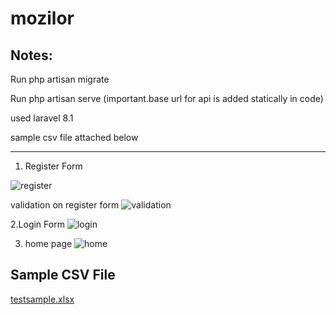 # mozilor

Notes:
----------------------------------------------------------------------------------------------------

Run php artisan migrate


Run php artisan serve (important.base url for api is added statically in code)

used laravel 8.1

sample csv file attached below

-----------------------------------------------------------------------------------------------------
1. Register Form
 
![register](https://github.com/snehams2020/mozilor/assets/100792178/d68d6658-54ea-4a07-9dac-5e4769e4660e)

validation on register form
![validation](https://github.com/snehams2020/mozilor/assets/100792178/2aa5369b-7468-43f0-82b9-ad135dd69018)


2.Login Form
![login](https://github.com/snehams2020/mozilor/assets/100792178/1e4cf94f-a1b9-4424-a89c-6aae7794ec96)


3. home page
![home](https://github.com/snehams2020/mozilor/assets/100792178/81539fe2-77f6-48f3-a052-0d50615239b5)


Sample CSV File
------------------------------------------------------


[testsample.xlsx](https://github.com/snehams2020/mozilor/files/13211776/testsample.xlsx)
